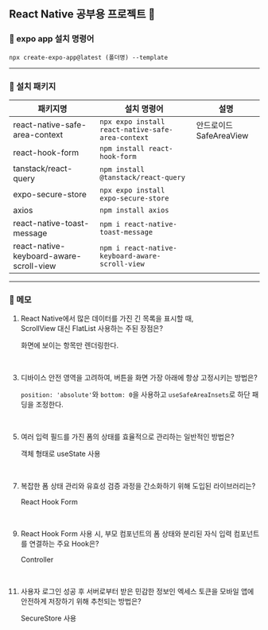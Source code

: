 ## React Native 공부용 프로젝트 👋

### 📍 expo app 설치 명령어

```
npx create-expo-app@latest (폴더명) --template
```

---

### 📁 설치 패키지

| 패키지명                                | 설치 명령어                                       | 설명                    |
| --------------------------------------- | ------------------------------------------------- | ----------------------- |
| react-native-safe-area-context          | `npx expo install react-native-safe-area-context` | 안드로이드 SafeAreaView |
| react-hook-form                         | `npm install react-hook-form`                     |                         |
| tanstack/react-query                    | `npm install @tanstack/react-query`               |                         |
| expo-secure-store                       | `npx expo install expo-secure-store`              |                         |
| axios                                   | `npm install axios`                               |                         |
| react-native-toast-message              | `npm i react-native-toast-message`                |                         |
| react-native-keyboard-aware-scroll-view | `npm i react-native-keyboard-aware-scroll-view`   |                         |

---

### 📝 메모

1. React Native에서 많은 데이터를 가진 긴 목록을 표시할 때, <br />
   ScrollView 대신 FlatList 사용하는 주된 장점은?

   화면에 보이는 항목만 렌더링한다.

<br />

3. 디바이스 안전 영역을 고려하여, 버튼을 화면 가장 아래에 항상 고정시키는 방법은?

   `position: 'absolute'`와 `bottom: 0`을 사용하고 `useSafeAreaInsets`로 하단 패딩을 조정한다.

<br />

5. 여러 입력 필드를 가진 폼의 상태를 효율적으로 관리하는 일반적인 방법은?

   객체 형태로 useState 사용

<br />

7. 복잡한 폼 상태 관리와 유효성 검증 과정을 간소화하기 위해 도입된 라이브러리는?

   React Hook Form

<br />

9. React Hook Form 사용 시, 부모 컴포넌트의 폼 상태와 분리된 자식 입력 컴포넌트를 연결하는 주요 Hook은?

   Controller

<br />

11. 사용자 로그인 성공 후 서버로부터 받은 민감한 정보인 엑세스 토큰을 모바일 앱에 안전하게 저장하기 위해 추천되는 방법은?

    SecureStore 사용
